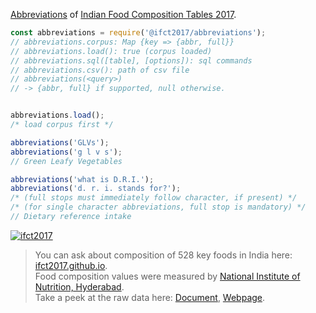 [Abbreviations] of [Indian Food Composition Tables 2017].<br>

```javascript
const abbreviations = require('@ifct2017/abbreviations');
// abbreviations.corpus: Map {key => {abbr, full}}
// abbreviations.load(): true (corpus loaded)
// abbreviations.sql([table], [options]): sql commands
// abbreviations.csv(): path of csv file
// abbreviations(<query>)
// -> {abbr, full} if supported, null otherwise.


abbreviations.load();
/* load corpus first */

abbreviations('GLVs');
abbreviations('g l v s');
// Green Leafy Vegetables

abbreviations('what is D.R.I.');
abbreviations('d. r. i. stands for?');
/* (full stops must immediately follow character, if present) */
/* (for single character abbreviations, full stop is mandatory) */
// Dietary reference intake
```


[![ifct2017](http://ninindia.org/images/ifct_2017.png)](https://www.npmjs.com/package/ifct2017)
> You can ask about composition of 528 key foods in India here: [ifct2017.github.io].<br>
> Food composition values were measured by [National Institute of Nutrition, Hyderabad].<br>
> Take a peek at the raw data here: [Document], [Webpage].

[Indian Food Composition Tables 2017]: http://ifct2017.com/
[Abbreviations]: https://github.com/ifct2017/abbreviations/blob/master/index.csv
[ifct2017.github.io]: https://ifct2017.github.io
[National Institute of Nutrition, Hyderabad]: http://www.ninindia.org
[Document]: https://docs.google.com/spreadsheets/d/1ZTzOOj827HhsUWhdISh1lOJsOh-dvh3ORbAPs9XHI1Q/edit?usp=sharing
[Webpage]: https://docs.google.com/spreadsheets/d/e/2PACX-1vSPLlUvSc4OuO8cHl7kBntXJvolVWxklwZrbyNX0YfOaMMQpAi6iwf47If6wE1UyCTiBHUcx-UwLdb9/pubhtml
